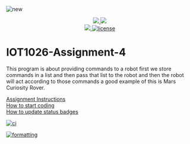![new](https://github.com/heyravnvir/IOT1026-Assignment-4/assets/124471296/83b5d1a0-6427-41b5-bc65-c9d011cd30fd)
<p align="center">
	<a href="https://github.com/heyravnvir/IOT1026-Assignment-4/actions/workflows/ci.yml">
    <img src="https://github.com/heyravnvir/IOT1026-Assignment-4/actions/workflows/ci.yml/badge.svg"/>
    </a>
	<a href="https://github.com/heyravnvir/IOT1026-Assignment-4/actions/workflows/formatting.yml">
    <img src="https://github.com/heyravnvir/IOT1026-Assignment-4/actions/workflows/formatting.yml/badge.svg"/>
	<br/>
    <a href="https://codecov.io/gh/heyravnvir/IOT1026-Assignment-4" > 
    <img src="https://codecov.io/gh/heyravnvir/IOT1026-Assignment-4/branch/main/graph/badge.svg?token=JS0857X5JD"/> 
	<img title="MIT License" alt="license" src="https://img.shields.io/badge/license-MIT-informational?style=flat-square">	
    </a>
</p>


# IOT1026-Assignment-4
This program is about providing commands to a robot 
first we store commands in a list and then pass that list to the robot 
and then the robot will act according to those commands
a good example of this is Mars Curiosity Rover.   

[Assignment Instructions](docs/instructions.md)  
[How to start coding](docs/how-to-use.md)  
[How to update status badges](docs/how-to-update-badges.md)



[![ci](https://github.com/heyravnvir/IOT1026-Assignment-4/actions/workflows/ci.yml/badge.svg)](https://github.com/heyravnvir/IOT1026-Assignment-4/actions/workflows/ci.yml)

[![formatting](https://github.com/heyravnvir/IOT1026-Assignment-4/actions/workflows/formatting.yml/badge.svg)](https://github.com/heyravnvir/IOT1026-Assignment-4/actions/workflows/formatting.yml)
